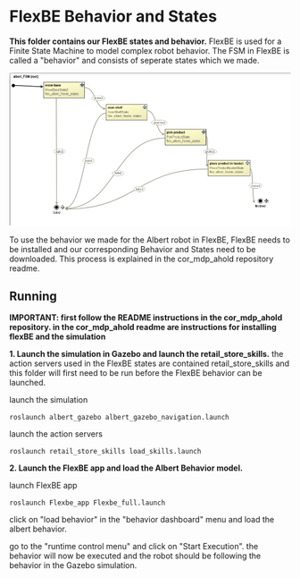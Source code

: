 # FlexBE Behavior and States

**This folder contains our FlexBE states and behavior.** FlexBE is used for a Finite State Machine to model complex robot behavior. The FSM in FlexBE is called a "behavior" and consists of seperate states which we made.


![The FSM behavior](overview.png)

To use the behavior we made for the Albert robot in FlexBE, FlexBE needs to be installed and our corresponding Behavior and States need to be downloaded. This process is explained in the cor_mdp_ahold repository readme.


## Running

**IMPORTANT: first follow the README instructions in the cor_mdp_ahold repository. in the cor_mdp_ahold readme are instructions for installing flexBE and the simulation**

**1. Launch the simulation in Gazebo and launch the retail_store_skills.** the action servers used in the FlexBE states are contained retail_store_skills and this folder will first need to be run before the FlexBE behavior can be launched.

launch the simulation
```
roslaunch albert_gazebo albert_gazebo_navigation.launch
```
launch the action servers 
```
roslaunch retail_store_skills load_skills.launch
```

**2. Launch the FlexBE app and load the Albert Behavior model.** 

launch FlexBE app
```
roslaunch Flexbe_app Flexbe_full.launch
```

click on "load behavior" in the "behavior dashboard" menu and load the albert behavior.

go to the "runtime control menu" and click on "Start Execution". the behavior will now be executed and the robot should be following the behavior in the Gazebo simulation.







